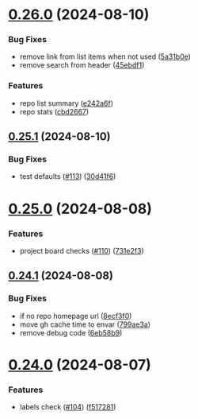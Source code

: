 # [0.26.0](https://github.com/EddieHubCommunity/HealthCheck/compare/v0.25.1...v0.26.0) (2024-08-10)


### Bug Fixes

* remove link from list items when not used ([5a31b0e](https://github.com/EddieHubCommunity/HealthCheck/commit/5a31b0e45ee9fe90ec9355692cb29a21e6ea6190))
* remove search from header ([45ebdf1](https://github.com/EddieHubCommunity/HealthCheck/commit/45ebdf1b068435267766de158dcd9a99af333317))


### Features

* repo list summary ([e242a6f](https://github.com/EddieHubCommunity/HealthCheck/commit/e242a6f38d3f8c3c534bfd684e34bf5190446c5d))
* repo stats ([cbd2667](https://github.com/EddieHubCommunity/HealthCheck/commit/cbd2667678f831a3641bf62b5745aed189a63942))



## [0.25.1](https://github.com/EddieHubCommunity/HealthCheck/compare/v0.25.0...v0.25.1) (2024-08-10)


### Bug Fixes

* test defaults ([#113](https://github.com/EddieHubCommunity/HealthCheck/issues/113)) ([30d41f6](https://github.com/EddieHubCommunity/HealthCheck/commit/30d41f6f019ff8b62f63444181da428c5a4bf6d3))



# [0.25.0](https://github.com/EddieHubCommunity/HealthCheck/compare/v0.24.1...v0.25.0) (2024-08-08)


### Features

* project board checks ([#110](https://github.com/EddieHubCommunity/HealthCheck/issues/110)) ([731e2f3](https://github.com/EddieHubCommunity/HealthCheck/commit/731e2f33abe717978498138a2b79751d1b40ab00))



## [0.24.1](https://github.com/EddieHubCommunity/HealthCheck/compare/v0.24.0...v0.24.1) (2024-08-08)


### Bug Fixes

* if no repo homepage url ([8ecf3f0](https://github.com/EddieHubCommunity/HealthCheck/commit/8ecf3f09d670033af7c7a9d23cb89d81332c57b6))
* move gh cache time to envar ([799ae3a](https://github.com/EddieHubCommunity/HealthCheck/commit/799ae3af82c3d0475429b0865fb82f63433dcd45))
* remove debug code ([6eb58b9](https://github.com/EddieHubCommunity/HealthCheck/commit/6eb58b9d0c32cc7e2afe3284889d2f3bdf4dd4bb))



# [0.24.0](https://github.com/EddieHubCommunity/HealthCheck/compare/v0.23.0...v0.24.0) (2024-08-07)


### Features

* labels check ([#104](https://github.com/EddieHubCommunity/HealthCheck/issues/104)) ([f517281](https://github.com/EddieHubCommunity/HealthCheck/commit/f5172813cb4fdf0a3024cba331c1668552df4724))



